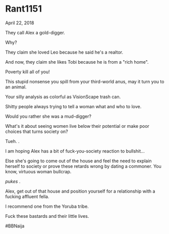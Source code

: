 # Rant1151


April 22, 2018

They call Alex a gold-digger.

Why?

They claim she loved Leo because he said he's a realtor.

And now, they claim she likes Tobi because he is from a "rich home".

Poverty kill all of you!

This stupid nonsense you spill from your third-world anus, may it turn you to an animal.

Your silly analysis as colorful as VisionScape trash can.

Shitty people always trying to tell a woman what and who to love.

Would you rather she was a mud-digger?

What's it about seeing women live below their potential or make poor choices that turns society on?

Tueh.
.

I am hoping Alex has a bit of fuck-you-society reaction to bullshit...

Else she's going to come out of the house and feel the need to explain herself to society or prove these retards wrong by dating a commoner. You know, virtuous woman bullcrap.

*pukes*
.

Alex, get out of that house and position yourself for a relationship with a fucking affluent fella.

I recommend one from the Yoruba tribe.

Fuck these bastards and their little lives.

#BBNaija